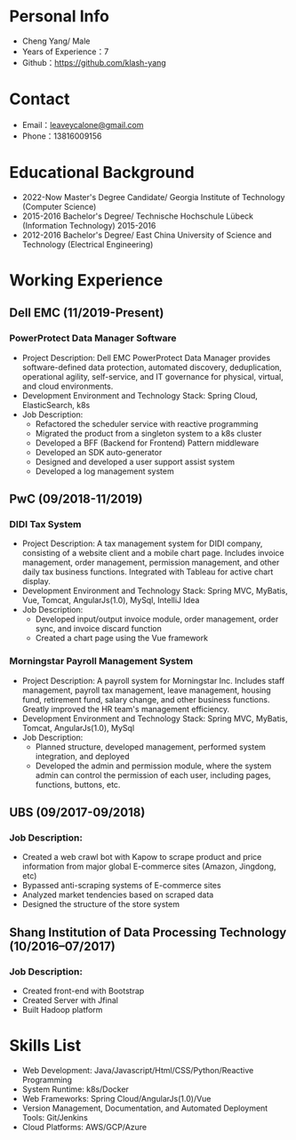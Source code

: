 # Personal Info  
  
- Cheng Yang/ Male  
- Years of Experience：7 
- Github：https://github.com/klash-yang  
  
# Contact  
  
- Email：leaveycalone@gmail.com  
- Phone：13816009156  
  
# Educational Background  
  
- 2022-Now Master's Degree Candidate/ Georgia Institute of Technology (Computer Science)   
- 2015-2016 Bachelor's Degree/ Technische Hochschule Lübeck (Information Technology)  2015-2016
- 2012-2016 Bachelor's Degree/ East China University of Science and Technology (Electrical Engineering)  
  
# Working Experience  
  
## Dell EMC (11/2019-Present)  
  
### PowerProtect Data Manager Software  
  
- Project Description: Dell EMC PowerProtect Data Manager provides software-defined data protection, automated discovery, deduplication, operational agility, self-service, and IT governance for physical, virtual, and cloud environments.  
- Development Environment and Technology Stack: Spring Cloud, ElasticSearch, k8s  
- Job Description:  
    -  Refactored the scheduler service with reactive programming  
    -  Migrated the product from a singleton system to a k8s cluster  
    -  Developed a BFF (Backend for Frontend) Pattern middleware  
    -  Developed an SDK auto-generator  
    -  Designed and developed a user support assist system  
    -  Developed a log management system  
  
## PwC (09/2018-11/2019)  
  
### DIDI Tax System  
  
- Project Description: A tax management system for DIDI company, consisting of a website client and a mobile chart page. Includes invoice management, order management, permission management, and other daily tax business functions. Integrated with Tableau for active chart display.  
- Development Environment and Technology Stack:  Spring MVC, MyBatis, Vue, Tomcat, AngularJs(1.0), MySql, IntelliJ Idea  
- Job Description:  
    -  Developed input/output invoice module, order management, order sync, and invoice discard function  
    -  Created a chart page using the Vue framework  
  
### Morningstar Payroll Management System  
  
- Project Description: A payroll system for Morningstar Inc. Includes staff management, payroll tax management, leave management, housing fund, retirement fund, salary change, and other business functions. Greatly improved the HR team's management efficiency.  
- Development Environment and Technology Stack:  Spring MVC, MyBatis, Tomcat, AngularJs(1.0), MySql  
- Job Description:  
    -  Planned structure, developed management, performed system integration, and deployed  
    -  Developed the admin and permission module, where the system admin can control the permission of each user, including pages, functions, buttons, etc.  
  
## UBS (09/2017-09/2018)  
  
### Job Description:  
  
- Created a web crawl bot with Kapow to scrape product and price information from major global E-commerce sites (Amazon, Jingdong, etc)  
- Bypassed anti-scraping systems of E-commerce sites  
- Analyzed market tendencies based on scraped data  
- Designed the structure of the store system  
  
## Shang Institution of Data Processing Technology (10/2016–07/2017)  
  
### Job Description:  
  
- Created front-end with Bootstrap  
- Created Server with Jfinal  
- Built Hadoop platform  
  
# Skills List  
  
- Web Development: Java/Javascript/Html/CSS/Python/Reactive Programming  
- System Runtime: k8s/Docker  
- Web Frameworks: Spring Cloud/AngularJs(1.0)/Vue  
- Version Management, Documentation, and Automated Deployment Tools: Git/Jenkins  
- Cloud Platforms: AWS/GCP/Azure  
